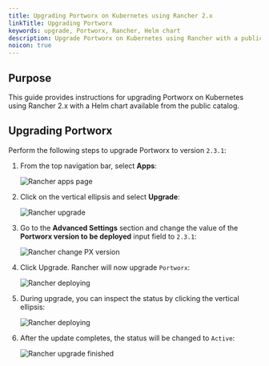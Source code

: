 ```yaml
---
title: Upgrading Portworx on Kubernetes using Rancher 2.x
linkTitle: Upgrading Portworx
keywords: upgrade, Portworx, Rancher, Helm chart
description: Upgrade Portworx on Kubernetes using Rancher with a public catalog (Helm Chart)
noicon: true
---
```


## Purpose

This guide provides instructions for upgrading Portworx on Kubernetes using Rancher 2.x with a Helm chart available from the public catalog.

## Upgrading Portworx

Perform the following steps to upgrade Portworx to version `2.3.1`:

1. From the top navigation bar, select **Apps**:

    ![Rancher apps page](/img/rancher-apps-page.png)

2. Click on the vertical ellipsis and select **Upgrade**:

    ![Rancher upgrade](/img/rancher-ve-upgrade.png)


3. Go to the **Advanced Settings** section and change the value of the **Portworx version to be deployed** input field to `2.3.1`:

    ![Rancher change PX version](/img/rancher-change-px-version.png)

4. Click Upgrade. Rancher will now upgrade `Portworx`:

    ![Rancher deploying](/img/rancher-deploying.png)


5. During upgrade, you can inspect the status by clicking the vertical ellipsis:

    ![Rancher deploying](/img/rancher-upgrade-inspect-status.png)

6. After the update completes, the status will be changed to `Active`:

    ![Rancher upgrade finished](/img/rancher-update-finished.png)
